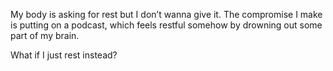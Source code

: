 My body is asking for rest but I don’t wanna give it. The compromise I make is putting on a podcast, which feels restful somehow by drowning out some part of my brain. 

What if I just rest instead?
